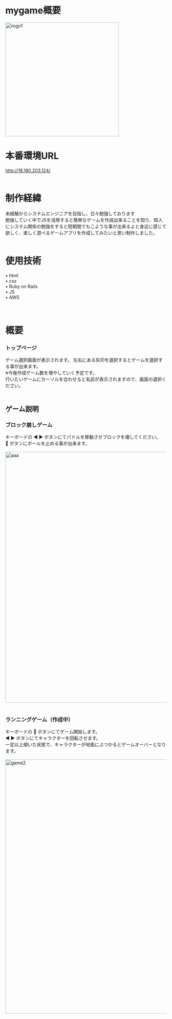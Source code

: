 # mygame概要
<img width="355" alt="rogo1" src="https://user-images.githubusercontent.com/58103579/80366924-14601f00-88c5-11ea-8c0a-c55a70b03edd.png">


# 本番環境URL
  http://18.180.203.124/
<br>
<br>

# 制作経緯
  未経験からシステムエンジニアを目指し、日々勉強しております<br>
  勉強していく中でJSを活用すると簡単なゲームを作成出来ることを知り、知人にシステム関係の勉強をすると短期間でもこような事が出来るよと身近に感じて欲しく、楽しく遊べるゲームアプリを作成してみたいと思い制作しました。
<br>
<br>

# 使用技術
  • html<br>
  • css<br>
  • Ruby on Rails<br>
  • JS<br>
  • AWS<br>
<br>
<br>

# 概要
### トップページ
  ゲーム選択画面が表示されます。
  左右にある矢印を選択するとゲームを選択する事が出来ます。<br>
  ※今後作成ゲーム数を増やしていく予定です。<br>
  行いたいゲームにカーソルを合わせると名前が表示されますので、画面の選択ください。
<br>
<br>

## ゲーム説明
### ブロック崩しゲーム
  キーボードの ◀️ ▶️ ボタンにてパドルを移動させブロックを壊してください。<br>
  🔽 ボタンにボールを止める事が出来ます。<br>
  <br>
<img width="781" alt="aaa" src="https://user-images.githubusercontent.com/58103579/80371320-af102c00-88cc-11ea-953e-dcdcd09e778b.png">
<br>
<br>

### ランニングゲーム（作成中）
  キーボードの 🔼 ボタンにてゲーム開始します。<br>
  ◀️ ▶️ ボタンにてキャラクターを回転させます。<br>
  一定以上傾いた状態で、キャラクターが地面にぶつかるとゲームオーバーとなります。<br>
  <br>
<img width="792" alt="game2" src="https://user-images.githubusercontent.com/58103579/80372200-1d092300-88ce-11ea-8a8b-c518c80ddc4e.png">
